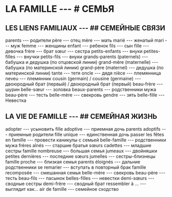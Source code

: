 # LA FAMILLE --- # СЕМЬЯ
## LES LIENS FAMILIAUX --- ## СЕМЕЙНЫЕ СВЯЗИ
parents --- родители
père --- отец
mère --- мать
marié --- женатый
mari --- муж
femme --- женщины
enfant --- ребенок
fils --- сын
fille --- девочка
frère --- брат
sœur --- сестра
petits-enfants --- внуки
petites-filles --- внучки
petits-fils --- внуки
grands-parents (paternels) --- бабушка и дедушка (по отцовской линии)
grand-mère (maternelle) --- бабушка (по материнской линии)
grand-père (maternel) --- дедушка (по материнской линии)
tante --- тетя
oncle --- дядя
nièce --- племянница
neveu --- племянник
cousin (germain) / cousine (germaine) --- двоюродный брат (первый) / двоюродный брат (первый)
beau-frère --- шурин
belle-sœur --- золовка
beaux-parents --- родственники мужа
beau-père --- тесть
belle-mère --- свекровь
gendre --- зять
belle-fille --- Невестка
## LA VIE DE FAMILLE --- ## СЕМЕЙНАЯ ЖИЗНЬ
adopter --- усыновить
fille adoptive --- приемная дочь
parents adoptifs --- приемные родители
fille unique --- единственная дочь
passer les fêtes en famille --- провести каникулы с семьей
belle-famille --- родственники мужа
frères aînés --- старшие братья
sœurs cadettes --- младшие сестры
famille nombreuse --- большая семья
jumeaux --- двойняшки
petites dernières --- последние
sœurs jumelles --- сестры-близнецы
famille proche --- близкая семья
parents éloignés --- дальние родственники
se remarier --- вступать в повторный брак
famille recomposée --- смешанная семья
belle-mère --- свекровь
beau-père --- тесть
beau-fils --- пасынок
belles-filles --- невестки
demi-sœurs --- сводные сестры
demi-frère --- сводный брат
ressembler à ... --- выглядит как...
air de famille --- семейное сходство
